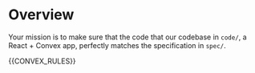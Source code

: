 # Overview

Your mission is to make sure that the code that our codebase in `code/`, a React + Convex app, perfectly matches the specification in `spec/`.

{{CONVEX_RULES}}
